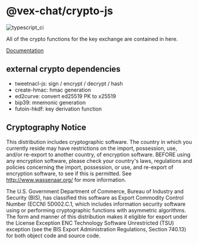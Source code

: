 # @vex-chat/crypto-js

![typescript_ci](https://github.com/vex-chat/crypto-js/workflows/typescript_ci/badge.svg)

All of the crypto functions for the key exchange are contained in here.

[Documentation](https://vex-chat.github.io/crypto-js/)

## external crypto dependencies

-   tweetnacl-js: sign / encrypt / decrypt / hash
-   create-hmac: hmac generation
-   ed2curve: convert ed25519 PK to x25519
-   bip39: mnemonic generation
-   futoin-hkdf: key derivation function

## Cryptography Notice

This distribution includes cryptographic software. The country in which you currently reside may have restrictions on the import, possession, use, and/or re-export to another country, of encryption software.
BEFORE using any encryption software, please check your country's laws, regulations and policies concerning the import, possession, or use, and re-export of encryption software, to see if this is permitted.
See <http://www.wassenaar.org/> for more information.

The U.S. Government Department of Commerce, Bureau of Industry and Security (BIS), has classified this software as Export Commodity Control Number (ECCN) 5D002.C.1, which includes information security software using or performing cryptographic functions with asymmetric algorithms.
The form and manner of this distribution makes it eligible for export under the License Exception ENC Technology Software Unrestricted (TSU) exception (see the BIS Export Administration Regulations, Section 740.13) for both object code and source code.
